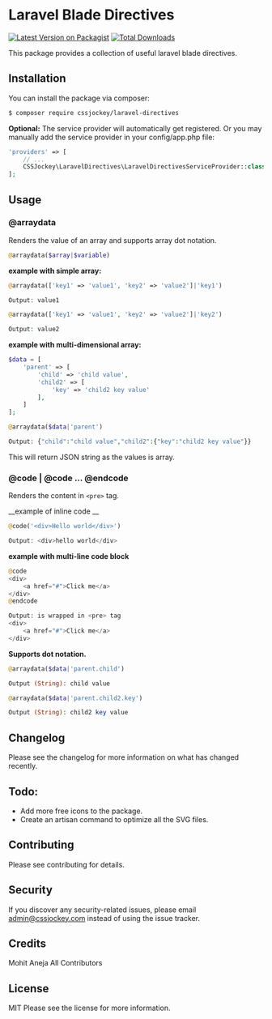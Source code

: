 # Laravel Blade Directives

[![Latest Version on Packagist][ico-version]][link-packagist]
[![Total Downloads][ico-downloads]][link-downloads]
<!-- [![Build Status][ico-travis]][link-travis] -->
<!-- [![StyleCI][ico-styleci]][link-styleci] -->

This package provides a collection of useful laravel blade directives.
## Installation

You can install the package via composer:

```bash
$ composer require cssjockey/laravel-directives
```
__Optional:__ The service provider will automatically get registered. Or you may manually add the service provider in your config/app.php file:
```php
'providers' => [
    // ...
    CSSJockey\LaravelDirectives\LaravelDirectivesServiceProvider::class,
];
```
## Usage

### @arraydata
Renders the value of an array and supports array dot notation.
```php
@arraydata($array|$variable)
```
__example with simple array:__
```php
@arraydata(['key1' => 'value1', 'key2' => 'value2']|'key1')

Output: value1
```
```php
@arraydata(['key1' => 'value1', 'key2' => 'value2']|'key2')

Output: value2
```

__example with multi-dimensional array:__
```php
$data = [
    'parent' => [
        'child' => 'child value',
        'child2' => [
            'key' => 'child2 key value'
        ],
    ]
];
```
```php
@arraydata($data|'parent')

Output: {"child":"child value","child2":{"key":"child2 key value"}}
```
This will return JSON string as the values is array.

### @code | @code ... @endcode
Renders the content in `<pre>` tag.

__example of inline code __
```php
@code('<div>Hello world</div>')

Output: <div>hello world</div>
```

__example with multi-line code block__
```php
@code
<div>
    <a href="#">Click me</a>
</div>
@endcode

Output: is wrapped in <pre> tag
<div>
    <a href="#">Click me</a>
</div>
```


__Supports dot notation.__
```php
@arraydata($data|'parent.child')

Output (String): child value
```
```php
@arraydata($data|'parent.child2.key')

Output (String): child2 key value
```
## Changelog
Please see the changelog for more information on what has changed recently.
## Todo:
- Add more free icons to the package.
- Create an artisan command to optimize all the SVG files.
## Contributing
Please see contributing for details.
## Security
If you discover any security-related issues, please email admin@cssjockey.com instead of using the issue tracker.
## Credits
Mohit Aneja
All Contributors
## License
MIT Please see the license for more information.

[ico-version]: https://img.shields.io/packagist/v/cssjockey/laravel-directives.svg?style=flat-square
[ico-downloads]: https://img.shields.io/packagist/dt/cssjockey/laravel-directives.svg?style=flat-square
[ico-travis]: https://img.shields.io/travis/cssjockey/laravel-directives/master.svg?style=flat-square
[ico-styleci]: https://styleci.io/repos/12345678/shield

[link-packagist]: https://packagist.org/packages/cssjockey/laravel-directives
[link-downloads]: https://packagist.org/packages/cssjockey/laravel-directives
[link-travis]: https://travis-ci.org/cssjockey/laravel-directives
[link-styleci]: https://styleci.io/repos/12345678
[link-author]: https://github.com/cssjockey
[link-contributors]: ../../contributors
